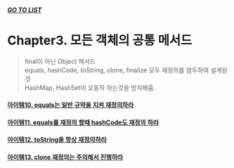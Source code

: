 ##### [GO TO LIST](../README.md)

# Chapter3. 모든 객체의 공통 메서드

> final이 아닌 Object 메서드  
> equals, hashCode, toString, clone, finalize 모두 재정의를 염두하여 설계된 것  
> HashMap, HashSet이 오동작 하는것을 방지해줌.

#### [아이템10. equals는 일반 규약을 지켜 재정의하라](./item10/README.md)
#### [아이템11. equals를 재정의 할때 hashCode도 재정의 하라](./item11/README.md)
#### [아이템12. toString을 항상 재정의하라](./item12/README.md)
#### [아이템13. clone 재정의는 주의해서 진행하라](./item13/README.md)
